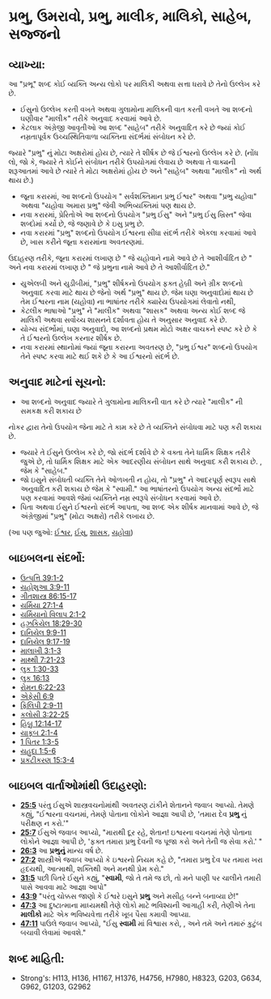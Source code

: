 # પ્રભુ, ઉમરાવો, પ્રભુ, માલીક, માલિકો, સાહેબ, સજ્જનો 

## વ્યાખ્યા: 

આ "પ્રભૂ" શબ્દ કોઈ વ્યક્તિ અન્ય લોકો પર માલિકી અથવા સત્તા ધરાવે છે તેનો ઉલ્લેખ કરે છે.

* ઈસુનો ઉલ્લેખ કરતી વખતે અથવા ગુલામોના માલિકની વાત કરતી વખતે આ શબ્દનો ઘણીવાર "માલીક" તરીકે અનુવાદ કરવામાં આવે છે.
* કેટલાક અંગ્રેજી આવૃતીઓ આ શબ્દ "સાહેબ" તરીકે અનુવાદિત કરે છે જ્યાં કોઈ નમ્રતાપૂર્વક ઉચ્ચસ્થિતિવાળા વ્યક્તિના સંદર્ભમાં સંબોધન કરે છે.

જ્યારે "પ્રભુ" નું મોટા અક્ષરોમાં હોય છે, ત્યારે તે શીર્ષક છે જે ઈશ્વરનો ઉલ્લેખ કરે છે. (નોંધ લો, જો કે, જ્યારે તે કોઈને સંબોધન તરીકે ઉપયોગમાં લેવાય છે અથવા તે વાક્યની શરૂઆતમાં આવે છે ત્યારે તે મોટા અક્ષરોમાં હોય છે અને "સાહેબ" અથવા "માલીક" નો અર્થ થાય છે.)

* જૂના કરારમાં, આ શબ્દનો ઉપયોગ " સર્વશક્તિમાન પ્રભુ ઈશ્વર" અથવા "પ્રભુ યહોવા" અથવા "યહોવા અમારા પ્રભુ" જેવી અભિવ્યક્તિમાં પણ થાય છે.
* નવા કરારમાં, પ્રેરિતોએ આ શબ્દનો ઉપયોગ "પ્રભુ ઈસુ" અને "પ્રભુ ઈસુ ખ્રિસ્ત" જેવા શબ્દોમાં કર્યો છે, જે જણાવે છે કે ઇસુ પ્રભુ છે.
* નવા કરારમાં "પ્રભુ" શબ્દનો ઉપયોગ ઈશ્વરના સીધા સંદર્ભ તરીકે એકલા કરવામાં આવે છે, ખાસ કરીને જૂના કરારમાંના અવતરણમાં.

ઉદાહરણ તરીકે, જૂના કરારમાં લખાણ છે " જે યહોવાને નામે આવે છે તે આશીર્વાદિત છે " અને નવા કરારમાં લખાણ છે " જે પ્રભુના નામે આવે છે તે આશીર્વાદિત છે."

* યુએલબી અને યુડીબીમાં, "પ્રભુ" શીર્ષકનો ઉપયોગ ફક્ત હેબ્રી અને ગ્રીક શબ્દનો અનુવાદ કરવા માટે થાય છે જેનો અર્થ "પ્રભુ" થાય છે. જેમ ઘણા અનુવાદોમાં થાય છે તેમ ઈશ્વરના નામ (યહોવા) ના ભાષાંતર તરીકે ક્યારેય ઉપયોગમાં લેવાતો નથી,
* કેટલીક ભાષાઓ "પ્રભુ" ને "માલીક" અથવા "શાસક" અથવા અન્ય કોઈ શબ્દ જે માલિકી અથવા સર્વોચ્ચ શાસનને દર્શાવતા હોય તે અનુસાર અનુવાદ કરે છે.
* યોગ્ય સંદર્ભોમાં, ઘણા અનુવાદો, આ શબ્દનો પ્રથમ મોટો અક્ષર વાચકને સ્પષ્ટ કરે છે કે તે ઈશ્વરનો ઉલ્લેખ કરનાર શીર્ષક છે.
* નવા કરારમાં સ્થાનોમાં જ્યાં જૂના કરારના અવતરણ છે, "પ્રભુ ઈશ્વર" શબ્દનો ઉપયોગ તેને સ્પષ્ટ કરવા માટે થઈ શકે છે કે આ ઈશ્વરનો સંદર્ભ છે.

## અનુવાદ માટેનાં સૂચનો: 

* આ શબ્દનો અનુવાદ જ્યારે તે ગુલામોના માલિકની વાત કરે છે ત્યારે  "માલીક" ની સમકક્ષ કરી શકાય છે

નોકર દ્વારા તેનો ઉપયોગ જેના માટે તે કામ કરે છે તે વ્યક્તિને સંબોધવા માટે પણ કરી શકાય છે.

* જ્યારે તે ઈસુને ઉલ્લેખ કરે છે, જો સંદર્ભ દર્શાવે છે કે વક્તા તેને ધાર્મિક શિક્ષક તરીકે જુએ છે, તો ધાર્મિક શિક્ષક માટે એક આદરણીય સંબોધન સાથે અનુવાદ કરી શકાય છે. , જેમ કે "સાહેબ."
* જો ઇસુને સંબોધતી વ્યક્તિ તેને ઓળખતી ન હોય, તો "પ્રભુ" ને આદરપૂર્ણ સ્વરૂપ સાથે અનુવાદિત કરી શકાય છે જેમ કે "સ્વામી." આ ભાષાંતરનો ઉપયોગ અન્ય સંદર્ભો માટે પણ કરવામાં આવશે જેમાં વ્યક્તિને નમ્ર સ્વરૂપે સંબોધન કરવામાં આવે છે.
* પિતા અથવા ઈસુને ઈશ્વરનો સંદર્ભ આપતા, આ શબ્દ એક શીર્ષક માનવામાં આવે છે, જે અંગ્રેજીમાં "પ્રભુ" (મોટા અક્ષરો) તરીકે લખાય છે.

(આ પણ જુઓ: [ઈશ્વર](../kt/god.md), [ઈસુ](../kt/jesus.md), [શાસક](../other/ruler.md), [યહોવા](../kt/yahweh.md))

## બાઇબલના સંદર્ભો: 

* [ઉત્પત્તિ 39:1-2](rc://gu/tn/help/gen/39/01)
* [યહોશુઆ 3:9-11](rc://gu/tn/help/jos/03/09)
* [ગીતશાસ્ત્ર 86:15-17](rc://gu/tn/help/psa/086/015)
* [યર્મિયા 27:1-4](rc://gu/tn/help/jer/27/01)
* [યર્મિયાનો વિલાપ  2:1-2](rc://gu/tn/help/lam/02/01)
* [હઝકિયેલ 18:29-30](rc://gu/tn/help/ezk/18/29)
* [દાનિયેલ 9:9-11](rc://gu/tn/help/dan/09/09)
* [દાનિયેલ 9:17-19](rc://gu/tn/help/dan/09/17)
* [માલાખી 3:1-3](rc://gu/tn/help/mal/03/01)
* [માથ્થી 7:21-23](rc://gu/tn/help/mat/07/21)
* [લુક 1:30-33](rc://gu/tn/help/luk/01/30)
* [લુક 16:13](rc://gu/tn/help/luk/16/13)
* [રોમન 6:22-23](rc://gu/tn/help/rom/06/22)
* [એફેસી 6:9](rc://gu/tn/help/eph/06/09)
* [ફિલિપી 2:9-11](rc://gu/tn/help/php/02/09)
* [કલોસી 3:22-25](rc://gu/tn/help/col/03/22)
* [હિબ્રુ 12:14-17](rc://gu/tn/help/heb/12/14)
* [યાકૂબ 2:1-4](rc://gu/tn/help/jas/02/01)
* [1 પિતર 1:3-5](rc://gu/tn/help/1pe/01/03)
* [યહુદા 1:5-6](rc://gu/tn/help/jud/01/05)
* [પ્રકટીકરણ 15:3-4](rc://gu/tn/help/rev/15/03)

## બાઇબલ વાર્તાઓમાંથી ઉદાહરણો: 

* __[25:5](rc://gu/tn/help/obs/25/05)__ પરંતુ ઈસુએ શાસ્ત્રવચનોમાંથી અવતરણ ટાંકીને શેતાનને જવાબ આપ્યો. તેમણે કહ્યું, "ઈશ્વરના વચનમાં, તેમણે પોતાના લોકોને આજ્ઞા આપી છે, 'તમારા દેવ __પ્રભુ__ નું પરીક્ષણ ન કરો.'"
* __[25:7](rc://gu/tn/help/obs/25/07)__ ઈસુએ જવાબ આપ્યો, "મારાથી દૂર રહે, શેતાન! ઇશ્વરના વચનમાં તેણે પોતાના લોકોને આજ્ઞા આપી છે, 'ફક્ત તમારા પ્રભુ દેવની જ પૂજા કરો અને તેની જ સેવા કરો.' "
* __[26:3](rc://gu/tn/help/obs/26/03)__ આ __પ્રભુનું__ માન્ય વર્ષ છે.
* __[27:2](rc://gu/tn/help/obs/27/02)__ શાસ્ત્રીએ જવાબ આપ્યો કે ઇશ્વરનો નિયમ કહે છે, "તમારા પ્રભુ દેવ પર તમારા ખરા હૃદયથી, આત્માથી, શક્તિથી અને મનથી પ્રેમ કરો."
* __[31:5](rc://gu/tn/help/obs/31/05)__ પછી પિતરે ઈસુને કહ્યું, "__સ્વામી__, જો તે તમે જ છો, તો મને પાણી પર ચાલીને તમારી પાસે આવવા માટે આજ્ઞા આપો"
* __[43:9](rc://gu/tn/help/obs/43/09)__ "પરંતુ ચોક્કસ જાણો કે ઈશ્વરે ઇસુને __પ્રભુ__ અને મસીહ બન્ને બનાવ્યા છે!"
* __[47:3](rc://gu/tn/help/obs/47/03)__ આ દુષ્ટાત્માના માધ્યમથી તેણે લોકો માટે ભવિશ્યની આગાહી કરી, તેણીએ તેના __માલીકો__ માટે એક ભવિષ્યવેત્તા તરીકે ખૂબ પૈસા કમાવી આપ્યા.
* __[47:11](rc://gu/tn/help/obs/47/11)__ પાઉલે જવાબ આપ્યો, "ઈસુ __સ્વામી__ માં વિશ્વાસ કરો, , અને તમે અને તમારું કુટુંબ બચાવી લેવામાં આવશે."

## શબ્દ માહિતી: 

* Strong's: H113, H136, H1167, H1376, H4756, H7980, H8323, G203, G634, G962, G1203, G2962
